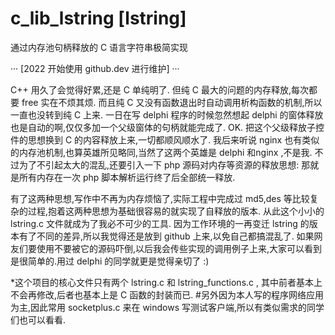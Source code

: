 # c_lib_lstring [lstring]
通过内存池句柄释放的 C 语言字符串极简实现

···
[2022 开始使用 github.dev 进行维护]
···

C++ 用久了会觉得好累,还是 C 单纯明了. 但纯 C 最大的问题的内存释放,每次都要 free 实在不烦其烦. 而且纯 C 又没有函数退出时自动调用析构函数的机制,所以一直也没转到纯 C 上来. 一日在写 delphi 程序的时候忽然想起 delphi 的窗体释放也是自动的啊,仅仅多加一个父级窗体的句柄就能完成了. OK. 把这个父级释放子控件的思想换到 C 的内容释放上来,一切都顺风顺水了. 我后来听说 nginx 也有类似的内存池机制,也算英雄所见略同,当然了这两个英雄是 delphi 和nginx ,不是我. 
不过为了不引起太大的混乱,还要引入一下 php 源码对内存等资源的释放思想: 那就是所有内存在一次 php 脚本解析运行终了后全部统一释放.

有了这两种思想,写作中不再为内存烦恼了,实际工程中完成过 md5,des 等比较复杂的过程,抱着这两种思想为基础很容易的就实现了自释放的版本. 从此这个小小的lstring.c 文件就成为了我必不可少的工具. 因为工作环境的一再变迁 lstring 的版本有了不同的差异,所以我觉得还是放到 github 上来,以免自己都搞混乱了.
如果网友们要使用不要被它的源码吓倒,以后我会传些实现的调用例子上来,大家可以看到是很简单的.用过 delphi 的同学就更是觉得亲切了 :)

*这个项目的核心文件只有两个 lstring.c 和 lstring_functions.c , 其中前者基本上不会再修改,后者也基本上是 C 函数的封装而已. 
#另外因为本人写的程序网络应用为主,因此常用 socketplus.c 来在 windows 写测试客户端,所以有类似需求的同学们也可以看看.
